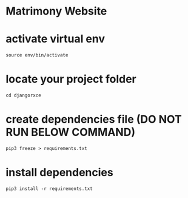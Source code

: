 # Matrimony Website

# activate virtual env
    source env/bin/activate

# locate your project folder
    cd djangorxce

# create dependencies file (DO NOT RUN BELOW COMMAND)
    pip3 freeze > requirements.txt

# install dependencies
    pip3 install -r requirements.txt